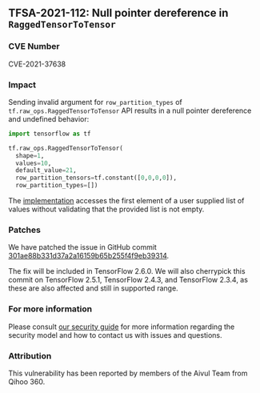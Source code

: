 ## TFSA-2021-112: Null pointer dereference in `RaggedTensorToTensor`

### CVE Number
CVE-2021-37638

### Impact
Sending invalid argument for `row_partition_types` of
`tf.raw_ops.RaggedTensorToTensor` API results in a null pointer dereference and
undefined behavior:

```python
import tensorflow as tf

tf.raw_ops.RaggedTensorToTensor(
  shape=1,
  values=10,
  default_value=21,
  row_partition_tensors=tf.constant([0,0,0,0]),
  row_partition_types=[])
```

The
[implementation](https://github.com/galeone/tensorflow/blob/47a06f40411a69c99f381495f490536972152ac0/tensorflow/core/kernels/ragged_tensor_to_tensor_op.cc#L328)
accesses the first element of a user supplied list of values without validating
that the provided list is not empty.

### Patches
We have patched the issue in GitHub commit
[301ae88b331d37a2a16159b65b255f4f9eb39314](https://github.com/galeone/tensorflow/commit/301ae88b331d37a2a16159b65b255f4f9eb39314).

The fix will be included in TensorFlow 2.6.0. We will also cherrypick this
commit on TensorFlow 2.5.1, TensorFlow 2.4.3, and TensorFlow 2.3.4, as these are
also affected and still in supported range.

### For more information
Please consult [our security
guide](https://github.com/galeone/tensorflow/blob/master/SECURITY.md) for
more information regarding the security model and how to contact us with issues
and questions.

### Attribution
This vulnerability has been reported by members of the Aivul Team from Qihoo
360.
